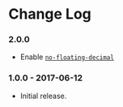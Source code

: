Change Log
==========
### 2.0.0

* Enable [`no-floating-decimal`](http://eslint.org/docs/rules/no-floating-decimal)

### 1.0.0 - 2017-06-12

* Initial release.
